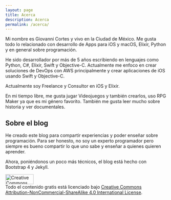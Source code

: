 ```yaml
---
layout: page
title: Acerca
description: Acerca
permalink: /acerca/
---
```


Mi nombre es Giovanni Cortes y vivo en la Ciudad de 
México. Me gusta todo lo relacionado con desarrollo de 
Apps para iOS y macOS, Elixir, Python y en general sobre 
programación.

He sido desarrollador por más de 5 años escribiendo en lenguajes como Python, C#, Elixir, Swift y Objective-C. Actualmente me enfoco en crear soluciones de DevOps con AWS principalmente y crear aplicaciones de iOS usando Swift y Objective-C.

Actualmente soy Freelance y Consultor en iOS y Elixir.

En mi tiempo libre, me gusta jugar Videojuegos y también crearlos, uso RPG Maker ya que es mi género favorito. También me gusta leer mucho sobre historia y ver documentales.

## Sobre el blog

He creado este blog para compartir experiencias y poder enseñar sobre programación. Para ser honesto, no soy un experto programador pero siempre es bueno compartir lo que uno sabe y enseñar a quienes quieren aprender.

Ahora, poniéndonos un poco más técnicos, el blog está hecho con Bootstrap 4 y Jekyll.

<a href="http://creativecommons.org/licenses/by-nc-sa/4.0/" rel="license"><img class="alignnone" src="https://i.creativecommons.org/l/by-nc-sa/4.0/88x31.png" alt="Creative Commons License" width="88" height="31" /></a><br />Todo el contenido gratis está licenciado bajo <a href="http://creativecommons.org/licenses/by-nc-sa/4.0/" rel="license">Creative Commons Attribution-NonCommercial-ShareAlike 4.0 International License</a>.